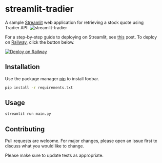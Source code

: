 # streamlit-tradier

A sample [Streamlit](https://streamlit.io/) web application for retrieving a stock quote using Tradier API.
![streamlit-tradier](./streamlit-tradier.png)

For a step-by-step guide to deploying on Streamlit, see [this](https://alphasec.io/build-an-interactive-python-web-app-with-streamlit/) post. To deploy on [Railway](https://railway.app/?referralCode=alphasec), click the button below.

[![Deploy on Railway](https://railway.app/button.svg)](https://railway.app/new/template/3D37W6?referralCode=alphasec)


## Installation

Use the package manager [pip](https://pip.pypa.io/en/stable/) to install foobar.

```bash
pip install -r requirements.txt
```

## Usage

```bash
streamlit run main.py
```

## Contributing

Pull requests are welcome. For major changes, please open an issue first
to discuss what you would like to change.

Please make sure to update tests as appropriate.
